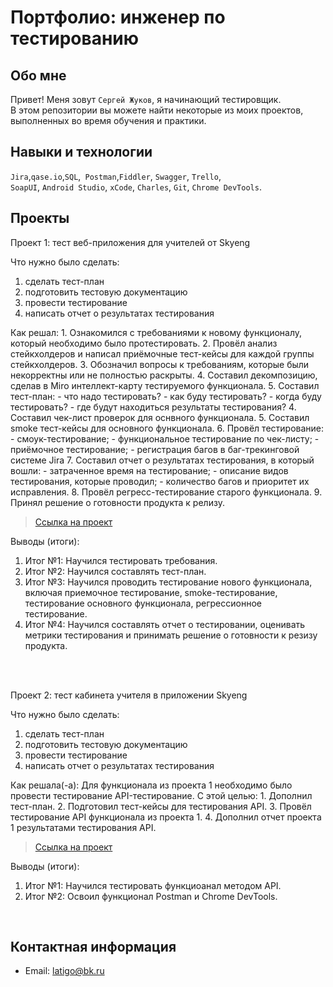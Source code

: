 # Портфолио: инженер по тестированию

## Обо мне

Привет! Меня зовут ``Сергей Жуков``, я начинающий тестировщик. <br>
В этом репозитории вы можете найти некоторые из моих проектов, выполненных во время обучения и практики.

## Навыки и технологии

``Jira``,``qase.io``,``SQL``,`` Postman``,``Fiddler``, ``Swagger``, ``Trello``, <br>
``SoapUI``, ``Android Studio``, ``xCode``, ``Charles``, ``Git``, ``Chrome DevTools``.



## Проекты

<p> Проект 1: тест веб-приложения для учителей от Skyeng </p>

<p>Что нужно было сделать:<p>

<ol>
 <li> сделать тест-план
 <li>подготовить тестовую документацию
 <li>провести тестирование
 <li>написать отчет о результатах тестирования
</ol>
   
<p>Как решал:
1. Ознакомился с требованиями к новому функционалу, который необходимо было протестировать. 
2. Провёл анализ стейкхолдеров и написал приёмочные тест-кейсы для каждой группы стейкхолдеров. 
3. Обозначил вопросы к требованиям, которые были некорректны или не полностью раскрыты. 
4. Составил декомпозицию, сделав в Miro интеллект-карту тестируемого функционала.
5. Составил тест-план: 
  - что надо тестировать? 
  - как буду тестировать? 
  - когда буду тестировать? 
  - где будут находиться результаты тестирования?
4. Составил чек-лист проверок для оснвного функционала. 
5. Составил smoke тест-кейсы для основного функционала. 
6. Провёл тестирование: 
  - смоук-тестирование; 
  - функциональное тестирование по чек-листу; 
  - приёмочное тестирование;
  - регистрация багов в баг-трекинговой системе Jira
7. Составил отчет о результатах тестирования, в который вошли: 
  - затраченное время на тестирование; 
  - описание видов тестирования, которые проводил; 
  - количество багов и приоритет их исправления.
8. Провёл регресс-тестирование старого функционала. 
9. Принял решение о готовности продукта к релизу.<p>

> <a href="https://www.notion.so/1-2-b05a93e78e80419b9ea5bc03d33b9cd3">Ссылка на проект</a>

<p>Выводы (итоги):</p>
<ol>
<li>Итог №1: Научился тестировать требования.</li>
<li>Итог №2: Научился составлять тест-план.</li>
<li>Итог №3: Научился проводить тестирование нового функционала, включая приемочное тестирование, smoke-тестирование, тестирование основного функционала, регрессионное тестирование.</li>
<li>Итог №4: Научился составлять отчет о тестировании, оценивать метрики тестирования и принимать решение о готовности к резизу продукта.</li>
</ol>
<br>

<br>

<p>Проект 2: тест кабинета учителя в приложении Skyeng</p>

<p>Что нужно было сделать:<p>
<ol>
<li>сделать тест-план</li>
<li>подготовить тестовую документацию</li>
<li>провести тестирование</li>
<li>написать отчет о результатах тестирования</li>
</ol>
 
<p>Как решала(-а): 
Для функционала из проекта 1 необходимо было провести тестирование API-тестирование. С этой целью:
1. Дополнил тест-план. 
2. Подготовил тест-кейсы для тестирования API. 
3. Провёл тестирование API функционала из проекта 1. 
4. Дополнил отчет проекта 1 результатами тестирования API. 
</p>

> <a href="https://www.notion.so/1-2-b05a93e78e80419b9ea5bc03d33b9cd3">Ссылка на проект</a>

<p>Выводы (итоги):<p>
<ol>
  <li>Итог №1: Научился тестировать функциоанал методом API. </li>
  <li>Итог №2: Освоил функционал Postman и Chrome DevTools.</li>
</ol>

<br> 

## Контактная информация

- Email: latigo@bk.ru
